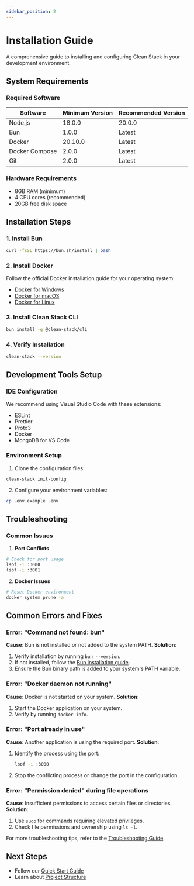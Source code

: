 ```yaml
---
sidebar_position: 2
---
```


# Installation Guide

A comprehensive guide to installing and configuring Clean Stack in your development environment.

## System Requirements

### Required Software

| Software       | Minimum Version | Recommended Version |
| -------------- | --------------- | ------------------- |
| Node.js        | 18.0.0          | 20.0.0              |
| Bun            | 1.0.0           | Latest              |
| Docker         | 20.10.0         | Latest              |
| Docker Compose | 2.0.0           | Latest              |
| Git            | 2.0.0           | Latest              |

### Hardware Requirements

- 8GB RAM (minimum)
- 4 CPU cores (recommended)
- 20GB free disk space

## Installation Steps

### 1. Install Bun

```bash
curl -fsSL https://bun.sh/install | bash
```

### 2. Install Docker

Follow the official Docker installation guide for your operating system:

- [Docker for Windows](https://docs.docker.com/desktop/windows/install/)
- [Docker for macOS](https://docs.docker.com/desktop/mac/install/)
- [Docker for Linux](https://docs.docker.com/engine/install/)

### 3. Install Clean Stack CLI

```bash
bun install -g @clean-stack/cli
```

### 4. Verify Installation

```bash
clean-stack --version
```

## Development Tools Setup

### IDE Configuration

We recommend using Visual Studio Code with these extensions:

- ESLint
- Prettier
- Proto3
- Docker
- MongoDB for VS Code

### Environment Setup

1. Clone the configuration files:

```bash
clean-stack init-config
```

2. Configure your environment variables:

```bash
cp .env.example .env
```

## Troubleshooting

### Common Issues

1. **Port Conflicts**

```bash
# Check for port usage
lsof -i :3000
lsof -i :3001
```

2. **Docker Issues**

```bash
# Reset Docker environment
docker system prune -a
```

## Common Errors and Fixes

### Error: "Command not found: bun"
**Cause**: Bun is not installed or not added to the system PATH.
**Solution**:
1. Verify installation by running `bun --version`.
2. If not installed, follow the [Bun installation guide](https://bun.sh/install).
3. Ensure the Bun binary path is added to your system's PATH variable.

### Error: "Docker daemon not running"
**Cause**: Docker is not started on your system.
**Solution**:
1. Start the Docker application on your system.
2. Verify by running `docker info`.

### Error: "Port already in use"
**Cause**: Another application is using the required port.
**Solution**:
1. Identify the process using the port:
   ```bash
   lsof -i :3000
   ```
2. Stop the conflicting process or change the port in the configuration.

### Error: "Permission denied" during file operations
**Cause**: Insufficient permissions to access certain files or directories.
**Solution**:
1. Use `sudo` for commands requiring elevated privileges.
2. Check file permissions and ownership using `ls -l`.

For more troubleshooting tips, refer to the [Troubleshooting Guide](./installation#troubleshooting).

## Next Steps

- Follow our [Quick Start Guide](./quick-start)
- Learn about [Project Structure](./project-structure)
